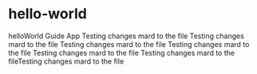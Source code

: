 # hello-world
helloWorld Guide App
Testing changes mard to the file
Testing changes mard to the file
Testing changes mard to the file
Testing changes mard to the file
Testing changes mard to the file
Testing changes mard to the fileTesting changes mard to the file
